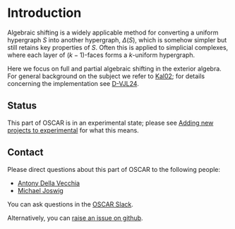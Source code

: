# Introduction

Algebraic shifting is a widely applicable method for converting a uniform hypergraph $S$ into another hypergraph, $\Delta(S)$, which is somehow simpler but still retains key properties of $S$.
Often this is applied to simplicial complexes, where each layer of $(k-1)$-faces forms a $k$-uniform hypergraph.

Here we focus on full and partial algebraic shifting in the exterior algebra.
For general background on the subject we refer to [Kal02](@cite); for details concerning the implementation see [D-VJL24](@cite).


## Status

This part of OSCAR is in an experimental state; please see [Adding new projects to experimental](@ref) for what this means.

## Contact

Please direct questions about this part of OSCAR to the following people:
* [Antony Della Vecchia](https://antonydellavecchia.github.io)
* [Michael Joswig](https://page.math.tu-berlin.de/~joswig/)


You can ask questions in the [OSCAR Slack](https://www.oscar-system.org/community/#slack).

Alternatively, you can [raise an issue on github](https://www.oscar-system.org/community/#how-to-report-issues).
